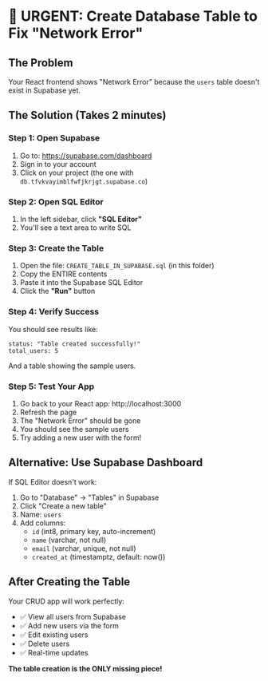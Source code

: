 # 🚨 URGENT: Create Database Table to Fix "Network Error"

## The Problem
Your React frontend shows "Network Error" because the `users` table doesn't exist in Supabase yet.

## The Solution (Takes 2 minutes)

### Step 1: Open Supabase
1. Go to: https://supabase.com/dashboard
2. Sign in to your account
3. Click on your project (the one with `db.tfvkvayimblfwfjkrjgt.supabase.co`)

### Step 2: Open SQL Editor
1. In the left sidebar, click **"SQL Editor"**
2. You'll see a text area to write SQL

### Step 3: Create the Table
1. Open the file: `CREATE_TABLE_IN_SUPABASE.sql` (in this folder)
2. Copy the ENTIRE contents
3. Paste it into the Supabase SQL Editor
4. Click the **"Run"** button

### Step 4: Verify Success
You should see results like:
```
status: "Table created successfully!"
total_users: 5
```

And a table showing the sample users.

### Step 5: Test Your App
1. Go back to your React app: http://localhost:3000
2. Refresh the page
3. The "Network Error" should be gone
4. You should see the sample users
5. Try adding a new user with the form!

## Alternative: Use Supabase Dashboard
If SQL Editor doesn't work:
1. Go to "Database" → "Tables" in Supabase
2. Click "Create a new table"
3. Name: `users`
4. Add columns:
   - `id` (int8, primary key, auto-increment)
   - `name` (varchar, not null)
   - `email` (varchar, unique, not null)  
   - `created_at` (timestamptz, default: now())

## After Creating the Table
Your CRUD app will work perfectly:
- ✅ View all users from Supabase
- ✅ Add new users via the form
- ✅ Edit existing users
- ✅ Delete users
- ✅ Real-time updates

**The table creation is the ONLY missing piece!**

